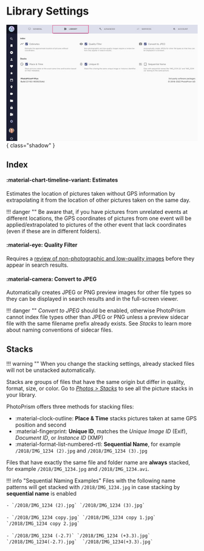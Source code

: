 # Library Settings

![](img/settings-library-light.jpg){ class="shadow" }

## Index ##

#### :material-chart-timeline-variant: Estimates ####

Estimates the location of pictures taken without GPS information by extrapolating it from the location of other pictures taken on the same day. 

!!! danger ""
    Be aware that, if you have pictures from unrelated events at different locations, the GPS coordinates of pictures from one event will be applied/extrapolated to pictures of the other event that lack coordinates (even if these are in different folders).

#### :material-eye: Quality Filter ####

Requires a [review of non-photographic and low-quality images](../organize/review.md) before they appear in search results.

#### :material-camera: Convert to JPEG ####

Automatically creates JPEG or PNG preview images for other file types so they can be displayed in search results and in the full-screen viewer.

!!! danger ""
    *Convert to JPEG* should be enabled, otherwise PhotoPrism cannot index file types other than JPEG or PNG unless a preview sidecar file with the same filename prefix already exists. See *Stacks* to learn more about naming conventions of sidecar files.

## Stacks ##

!!! warning ""
    When you change the stacking settings, already stacked files will not be unstacked automatically.

Stacks are groups of files that have the same origin but differ in quality, format, size, or color. Go to *[Photos > Stacks](../organize/stacks.md)* to see all the picture stacks in your library.

PhotoPrism offers three methods for stacking files:

* :material-clock-outline: **Place & Time** stacks pictures taken at same GPS position and second
* :material-fingerprint: **Unique ID**, matches the *Unique Image ID* (Exif), *Document ID*, or *Instance ID* (XMP)
* :material-format-list-numbered-rtl: **Sequential Name**, for example `/2018/IMG_1234 (2).jpg` and `/2018/IMG_1234 (3).jpg`

Files that have exactly the same file and folder name are **always** stacked, for example `/2018/IMG_1234.jpg` and `/2018/IMG_1234.avi`.

!!! info "Sequential Naming Examples"
    Files with the following name patterns will get stacked with `/2018/IMG_1234.jpg` in case stacking by **sequential name** is enabled

    - `/2018/IMG_1234 (2).jpg` `/2018/IMG_1234 (3).jpg`
     
    - `/2018/IMG_1234 copy.jpg` `/2018/IMG_1234 copy 1.jpg` `/2018/IMG_1234 copy 2.jpg`
    
    - `/2018/IMG_1234 (-2.7)` `/2018/IMG_1234 (+3.3).jpg` `/2018/IMG_1234(-2.7).jpg`  `/2018/IMG_1234(+3.3).jpg`
